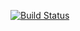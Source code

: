 [![Build Status](https://travis-ci.com/cthoms1993/e_commerce.svg?branch=master)](https://travis-ci.com/cthoms1993/e_commerce)